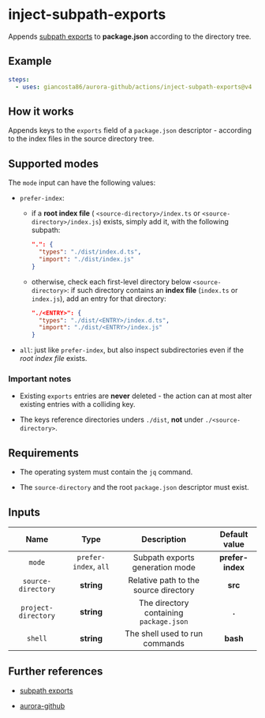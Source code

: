 # inject-subpath-exports

Appends [subpath exports](https://nodejs.org/api/packages.html#subpath-exports) to **package.json** according to the directory tree.

## Example

```yaml
steps:
  - uses: giancosta86/aurora-github/actions/inject-subpath-exports@v4
```

## How it works

Appends keys to the `exports` field of a `package.json` descriptor - according to the index files in the source directory tree.

## Supported modes

The `mode` input can have the following values:

- `prefer-index`:

  - if a **root index file** ( `<source-directory>/index.ts` or `<source-directory>/index.js`) exists, simply add it, with the following subpath:

    ```json
    ".": {
      "types": "./dist/index.d.ts",
      "import": "./dist/index.js"
    }
    ```

  - otherwise, check each first-level directory below `<source-directory>`: if such directory contains an **index file** (`index.ts` or `index.js`), add an entry for that directory:

    ```json
    "./<ENTRY>": {
      "types": "./dist/<ENTRY>/index.d.ts",
      "import": "./dist/<ENTRY>/index.js"
    }
    ```

- `all`: just like `prefer-index`, but also inspect subdirectories even if the _root index file_ exists.

### Important notes

- Existing `exports` entries are **never** deleted - the action can at most alter existing entries with a colliding key.

- The keys reference directories unders `./dist`, **not** under `./<source-directory>`.

## Requirements

- The operating system must contain the `jq` command.

- The `source-directory` and the root `package.json` descriptor must exist.

## Inputs

|        Name         |         Type          |               Description               |  Default value   |
| :-----------------: | :-------------------: | :-------------------------------------: | :--------------: |
|       `mode`        | `prefer-index`, `all` |     Subpath exports generation mode     | **prefer-index** |
| `source-directory`  |      **string**       |  Relative path to the source directory  |     **src**      |
| `project-directory` |      **string**       | The directory containing `package.json` |      **.**       |
|       `shell`       |      **string**       |     The shell used to run commands      |     **bash**     |

## Further references

- [subpath exports](https://nodejs.org/api/packages.html#subpath-exports)

- [aurora-github](../../README.md)
